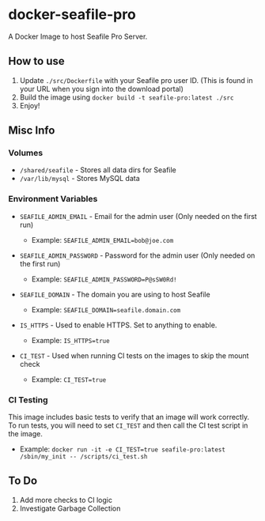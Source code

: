 # docker-seafile-pro

A Docker Image to host Seafile Pro Server.

## How to use

1. Update `./src/Dockerfile` with your Seafile pro user ID. (This is found in your URL when you sign into the download portal)
2. Build the image using `docker build -t seafile-pro:latest ./src`
3. Enjoy!

## Misc Info

### Volumes

- `/shared/seafile` - Stores all data dirs for Seafile
- `/var/lib/mysql` - Stores MySQL data

### Environment Variables

- `SEAFILE_ADMIN_EMAIL` - Email for the admin user (Only needed on the first run)

  - Example: `SEAFILE_ADMIN_EMAIL=bob@joe.com`

- `SEAFILE_ADMIN_PASSWORD` - Password for the admin user (Only needed on the first run)

  - Example: `SEAFILE_ADMIN_PASSWORD=P@sSW0Rd!`

- `SEAFILE_DOMAIN` - The domain you are using to host Seafile

  - Example: `SEAFILE_DOMAIN=seafile.domain.com`

- `IS_HTTPS` - Used to enable HTTPS. Set to anything to enable.

  - Example: `IS_HTTPS=true`

- `CI_TEST` - Used when running CI tests on the images to skip the mount check

  - Example: `CI_TEST=true`

### CI Testing

This image includes basic tests to verify that an image will work correctly. To run tests, you will need to set `CI_TEST` and then call the CI test script in the image.

- Example: `docker run -it -e CI_TEST=true seafile-pro:latest /sbin/my_init -- /scripts/ci_test.sh`

## To Do

1. Add more checks to CI logic
2. Investigate Garbage Collection
